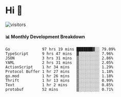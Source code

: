 # Hi 👋
 
![visitors](https://visitor-badge.glitch.me/badge?page_id=sorcererxw.sorcererx)

#### 📊 Monthly Development Breakdown

<!--START_SECTION:waka-->
```text
Go              97 hrs 19 mins ███████▓░░ 79.09%
TypeScript      9 hrs 47 mins  ▓░░░░░░░░░ 7.96%
JSON            3 hrs 31 mins  ▒░░░░░░░░░ 2.86%
YAML            2 hrs 31 mins  ▒░░░░░░░░░ 2.05%
ActionScript    1 hr 34 mins   ▒░░░░░░░░░ 1.29%
Protocol Buffer 1 hr 27 mins   ▒░░░░░░░░░ 1.18%
go.mod          1 hr 26 mins   ▒░░░░░░░░░ 1.18%
Thrift          1 hr 13 mins   ▒░░░░░░░░░ 0.99%
Text            1 hr 2 mins    ▒░░░░░░░░░ 0.85%
protobuf        52 mins        ▒░░░░░░░░░ 0.71%
```
<!--END_SECTION:waka-->
